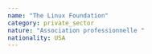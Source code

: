 ```yaml
---
name: "The Linux Foundation"
category: private_sector
nature: "Association professionnelle "
nationality: USA
---
```

    
